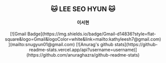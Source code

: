 <div align="center">
  <h2> 🐱 LEE SEO HYUN 🐱 </h2>
  <h4> <p> 이서현</p></h4>
  [![Gmail Badge](https://img.shields.io/badge/Gmail-d14836?style=flat-square&logo=Gmail&logoColor=white&link=mailto:kathyleesh7@gmail.com)](mailto:snugyun01@gmail.com) 
  [![Anurag's github stats](https://github-readme-stats.vercel.app/api?username=username)](https://github.com/anuraghazra/github-readme-stats)
</div>
  
<!--   <br>
  
  ### 🌿 good at
  <div>
    <img src="https://img.shields.io/badge/-Java-orange?logo=java&logoColor=navy&style=flat">
    <img src="https://img.shields.io/badge/-JavaScript-F7DF1E?logo=javascript&logoColor=black&style=flat">
    <img src="https://img.shields.io/badge/-Python-3776AB?logo=python&logoColor=white&style=flat">

  </div>
  <div>
    <img src="https://img.shields.io/badge/-Spring Boot-6DB33F?logo=SpringBoot&logoColor=white&style=flat">
    <img src="https://img.shields.io/badge/-Spring Security-6DB33F?style=flat">
    <img src="https://img.shields.io/badge/-Hibernate-59666C?logo=hibernate&logoColor=white&style=flat">
    <img src="https://img.shields.io/badge/-mysql-4479A1?logo=mysql&logoColor=white&style=flat">
  </div>

  ### 🌿 activity
  <div>
    <a href="https://velog.io/@juejue">
      <img src="https://img.shields.io/badge/-juejue Velog-60C69A?logo=vimeo&logoColor=white&style=flat">
    </a>
    <a href="https://github.com/jueleejue">
      <img src="https://img.shields.io/badge/-jueleejue Github-181717?logo=github&logoColor=white&style=flat">
    </a>  
  </div>
  
  ### 🌿 contact me 
  <div>
    <img src="https://img.shields.io/badge/-Gmail-EA4335?logo=gmail&logoColor=white&style=flat"> jueleejue@gmail.com
  </div>
 
  <br><br>
  <a href="https://hits.seeyoufarm.com"><img src="https://hits.seeyoufarm.com/api/count/incr/badge.svg?url=https%3A%2F%2Fgithub.com%2Fjuegonjue&count_bg=%23FFDEDE&title_bg=%23FF7F7F&icon=&icon_color=%23FF3131&title=hits&edge_flat=false"/></a> -->
  


<!--
**juegonjue/juegonjue** is a ✨ _special_ ✨ repository because its `README.md` (this file) appears on your GitHub profile.

Here are some ideas to get you started:

- 🔭 I’m currently working on ...
- 🌱 I’m currently learning ...
- 👯 I’m looking to collaborate on ...
- 🤔 I’m looking for help with ...
- 💬 Ask me about ...
- 📫 How to reach me: ...
- 😄 Pronouns: ...
- ⚡ Fun fact: ...
-->
